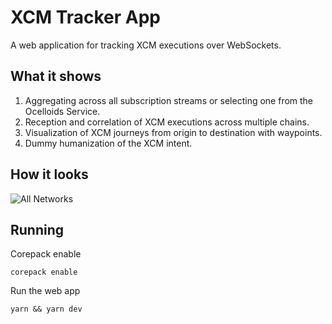 # XCM Tracker App

A web application for tracking XCM executions over WebSockets.

## What it shows

1. Aggregating across all subscription streams or selecting one from the Ocelloids Service.
2. Reception and correlation of XCM executions across multiple chains.
3. Visualization of XCM journeys from origin to destination with waypoints.
4. Dummy humanization of the XCM intent.

## How it looks

![All Networks](https://github.com/sodazone/xcm-tracker/blob/main/.assets/xcm-tracker-all-networks.png)

## Running

Corepack enable

```shell
corepack enable
```

Run the web app

```shell
yarn && yarn dev
```